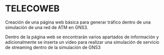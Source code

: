 # TELECOWEB
Creación de una página web básica para generar tráfico dentro de una simulación de una red de ATM en GNS3.


Dentro de la página web se encontrarán varios apartados de información y adicionalmente se inserta un video para realizar una simulación de servicio de streaming dentro de la simulación de GNS3
